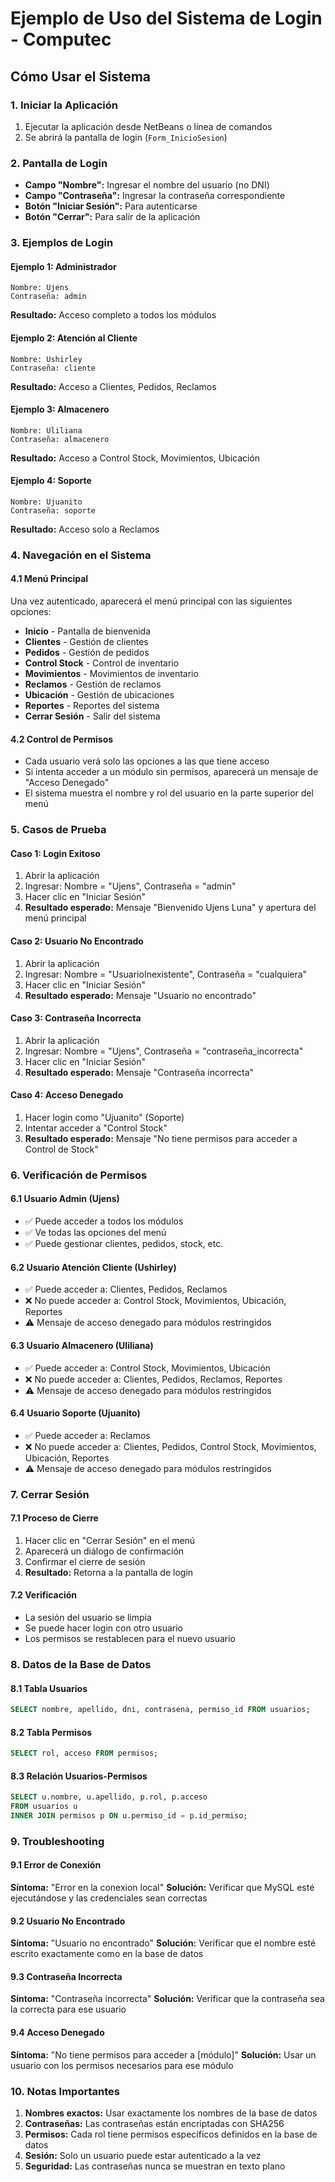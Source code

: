# Ejemplo de Uso del Sistema de Login - Computec

## Cómo Usar el Sistema

### 1. Iniciar la Aplicación
1. Ejecutar la aplicación desde NetBeans o línea de comandos
2. Se abrirá la pantalla de login (`Form_InicioSesion`)

### 2. Pantalla de Login
- **Campo "Nombre":** Ingresar el nombre del usuario (no DNI)
- **Campo "Contraseña":** Ingresar la contraseña correspondiente
- **Botón "Iniciar Sesión":** Para autenticarse
- **Botón "Cerrar":** Para salir de la aplicación

### 3. Ejemplos de Login

#### Ejemplo 1: Administrador
```
Nombre: Ujens
Contraseña: admin
```
**Resultado:** Acceso completo a todos los módulos

#### Ejemplo 2: Atención al Cliente
```
Nombre: Ushirley
Contraseña: cliente
```
**Resultado:** Acceso a Clientes, Pedidos, Reclamos

#### Ejemplo 3: Almacenero
```
Nombre: Uliliana
Contraseña: almacenero
```
**Resultado:** Acceso a Control Stock, Movimientos, Ubicación

#### Ejemplo 4: Soporte
```
Nombre: Ujuanito
Contraseña: soporte
```
**Resultado:** Acceso solo a Reclamos

### 4. Navegación en el Sistema

#### 4.1 Menú Principal
Una vez autenticado, aparecerá el menú principal con las siguientes opciones:
- **Inicio** - Pantalla de bienvenida
- **Clientes** - Gestión de clientes
- **Pedidos** - Gestión de pedidos
- **Control Stock** - Control de inventario
- **Movimientos** - Movimientos de inventario
- **Reclamos** - Gestión de reclamos
- **Ubicación** - Gestión de ubicaciones
- **Reportes** - Reportes del sistema
- **Cerrar Sesión** - Salir del sistema

#### 4.2 Control de Permisos
- Cada usuario verá solo las opciones a las que tiene acceso
- Si intenta acceder a un módulo sin permisos, aparecerá un mensaje de "Acceso Denegado"
- El sistema muestra el nombre y rol del usuario en la parte superior del menú

### 5. Casos de Prueba

#### Caso 1: Login Exitoso
1. Abrir la aplicación
2. Ingresar: Nombre = "Ujens", Contraseña = "admin"
3. Hacer clic en "Iniciar Sesión"
4. **Resultado esperado:** Mensaje "Bienvenido Ujens Luna" y apertura del menú principal

#### Caso 2: Usuario No Encontrado
1. Abrir la aplicación
2. Ingresar: Nombre = "UsuarioInexistente", Contraseña = "cualquiera"
3. Hacer clic en "Iniciar Sesión"
4. **Resultado esperado:** Mensaje "Usuario no encontrado"

#### Caso 3: Contraseña Incorrecta
1. Abrir la aplicación
2. Ingresar: Nombre = "Ujens", Contraseña = "contraseña_incorrecta"
3. Hacer clic en "Iniciar Sesión"
4. **Resultado esperado:** Mensaje "Contraseña incorrecta"

#### Caso 4: Acceso Denegado
1. Hacer login como "Ujuanito" (Soporte)
2. Intentar acceder a "Control Stock"
3. **Resultado esperado:** Mensaje "No tiene permisos para acceder a Control de Stock"

### 6. Verificación de Permisos

#### 6.1 Usuario Admin (Ujens)
- ✅ Puede acceder a todos los módulos
- ✅ Ve todas las opciones del menú
- ✅ Puede gestionar clientes, pedidos, stock, etc.

#### 6.2 Usuario Atención Cliente (Ushirley)
- ✅ Puede acceder a: Clientes, Pedidos, Reclamos
- ❌ No puede acceder a: Control Stock, Movimientos, Ubicación, Reportes
- ⚠️ Mensaje de acceso denegado para módulos restringidos

#### 6.3 Usuario Almacenero (Uliliana)
- ✅ Puede acceder a: Control Stock, Movimientos, Ubicación
- ❌ No puede acceder a: Clientes, Pedidos, Reclamos, Reportes
- ⚠️ Mensaje de acceso denegado para módulos restringidos

#### 6.4 Usuario Soporte (Ujuanito)
- ✅ Puede acceder a: Reclamos
- ❌ No puede acceder a: Clientes, Pedidos, Control Stock, Movimientos, Ubicación, Reportes
- ⚠️ Mensaje de acceso denegado para módulos restringidos

### 7. Cerrar Sesión

#### 7.1 Proceso de Cierre
1. Hacer clic en "Cerrar Sesión" en el menú
2. Aparecerá un diálogo de confirmación
3. Confirmar el cierre de sesión
4. **Resultado:** Retorna a la pantalla de login

#### 7.2 Verificación
- La sesión del usuario se limpia
- Se puede hacer login con otro usuario
- Los permisos se restablecen para el nuevo usuario

### 8. Datos de la Base de Datos

#### 8.1 Tabla Usuarios
```sql
SELECT nombre, apellido, dni, contrasena, permiso_id FROM usuarios;
```

#### 8.2 Tabla Permisos
```sql
SELECT rol, acceso FROM permisos;
```

#### 8.3 Relación Usuarios-Permisos
```sql
SELECT u.nombre, u.apellido, p.rol, p.acceso 
FROM usuarios u 
INNER JOIN permisos p ON u.permiso_id = p.id_permiso;
```

### 9. Troubleshooting

#### 9.1 Error de Conexión
**Síntoma:** "Error en la conexion local"
**Solución:** Verificar que MySQL esté ejecutándose y las credenciales sean correctas

#### 9.2 Usuario No Encontrado
**Síntoma:** "Usuario no encontrado"
**Solución:** Verificar que el nombre esté escrito exactamente como en la base de datos

#### 9.3 Contraseña Incorrecta
**Síntoma:** "Contraseña incorrecta"
**Solución:** Verificar que la contraseña sea la correcta para ese usuario

#### 9.4 Acceso Denegado
**Síntoma:** "No tiene permisos para acceder a [módulo]"
**Solución:** Usar un usuario con los permisos necesarios para ese módulo

### 10. Notas Importantes

1. **Nombres exactos:** Usar exactamente los nombres de la base de datos
2. **Contraseñas:** Las contraseñas están encriptadas con SHA256
3. **Permisos:** Cada rol tiene permisos específicos definidos en la base de datos
4. **Sesión:** Solo un usuario puede estar autenticado a la vez
5. **Seguridad:** Las contraseñas nunca se muestran en texto plano 